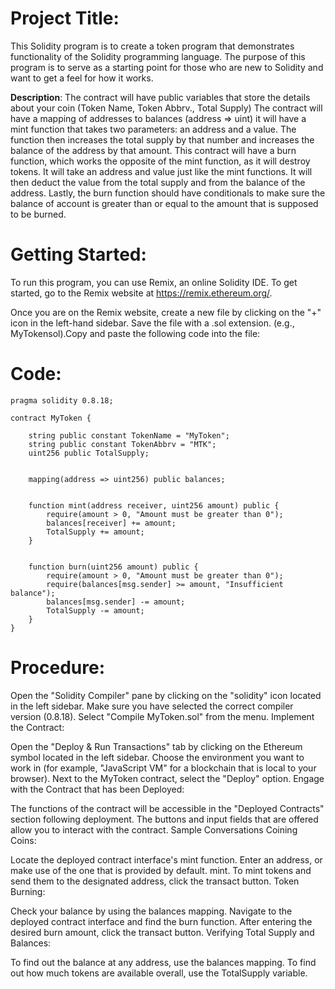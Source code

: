 # Project Title:
This Solidity program is to create a token  program that demonstrates functionality of the Solidity programming language. 
The purpose of this program is to serve as a starting point for those who are new to Solidity and want to get a feel for how it works.


**Description**:
The contract will have public variables that store the details about your coin (Token Name, Token Abbrv., Total Supply)
The contract will have a mapping of addresses to balances (address => uint)
it will have a mint function that takes two parameters: an address and a value. The function then increases the total supply by that number and increases the balance of the address by that amount.
This contract will have a burn function, which works the opposite of the mint function, as it will destroy tokens. It will take an address and value just like the mint functions. It will then deduct the value from the total supply and from the balance of the address.
Lastly, the burn function should have conditionals to make sure the balance of account is greater than or equal to the amount that is supposed to be burned.


# Getting Started:
To run this program, you can use Remix, an online Solidity IDE. To get started, go to the Remix website at https://remix.ethereum.org/.

Once you are on the Remix website, create a new file by clicking on the "+" icon in the left-hand sidebar. Save the file with a .sol extension.
(e.g., MyTokensol).Copy and paste the following code into the file:

# Code:
```
pragma solidity 0.8.18;

contract MyToken {
   
    string public constant TokenName = "MyToken";
    string public constant TokenAbbrv = "MTK";
    uint256 public TotalSupply;

    
    mapping(address => uint256) public balances;

  
    function mint(address receiver, uint256 amount) public {
        require(amount > 0, "Amount must be greater than 0");
        balances[receiver] += amount;
        TotalSupply += amount;
    }

    
    function burn(uint256 amount) public {
        require(amount > 0, "Amount must be greater than 0");
        require(balances[msg.sender] >= amount, "Insufficient balance");
        balances[msg.sender] -= amount;
        TotalSupply -= amount;
    }
}
```

# Procedure:
Open the "Solidity Compiler" pane by clicking on the "solidity" icon located in the left sidebar.
Make sure you have selected the correct compiler version (0.8.18).
Select "Compile MyToken.sol" from the menu.
Implement the Contract:

Open the "Deploy & Run Transactions" tab by clicking on the Ethereum symbol located in the left sidebar.
Choose the environment you want to work in (for example, "JavaScript VM" for a blockchain that is local to your browser).
Next to the MyToken contract, select the "Deploy" option.
Engage with the Contract that has been Deployed:

The functions of the contract will be accessible in the "Deployed Contracts" section following deployment.
The buttons and input fields that are offered allow you to interact with the contract.
Sample Conversations
Coining Coins:

Locate the deployed contract interface's mint function.
Enter an address, or make use of the one that is provided by default.
mint.
To mint tokens and send them to the designated address, click the transact button.
Token Burning:

Check your balance by using the balances mapping.
Navigate to the deployed contract interface and find the burn function.
After entering the desired burn amount, click the transact button.
Verifying Total Supply and Balances:

To find out the balance at any address, use the balances mapping.
To find out how much tokens are available overall, use the TotalSupply variable.
